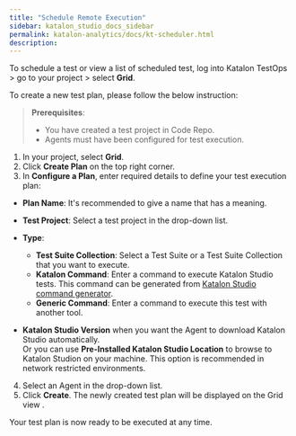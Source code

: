 ```yaml
---
title: "Schedule Remote Execution"
sidebar: katalon_studio_docs_sidebar
permalink: katalon-analytics/docs/kt-scheduler.html 
description: 
---
```


To schedule a test or view a list of scheduled test, log into Katalon TestOps > go to your project > select **Grid**.

To create a new test plan, please follow the below instruction:

> **Prerequisites**:
>
> * You have created a test project in Code Repo.
> * Agents must have been configured for test execution.

1. In your project, select **Grid**.
2. Click **Create Plan** on the top right corner.
3. In **Configure a Plan**, enter required details to define your test execution plan:

  * **Plan Name**: It's recommended to give a name that has a meaning.
  * **Test Project**: Select a test project in the drop-down list.
  * **Type**:
    * **Test Suite Collection**: Select a Test Suite or a Test Suite Collection that you want to execute.
    * **Katalon Command**: Enter a command to execute Katalon Studio tests. This command can be generated from [Katalon Studio command generator](https://docs.katalon.com/katalon-studio/docs/console-mode-execution.html#katalon-command-line-options).
    * **Generic Command**: Enter a command to execute this test with another tool.

  * **Katalon Studio Version** when you want the Agent to download Katalon Studio automatically.\
  Or you can use **Pre-Installed Katalon Studio Location** to browse to Katalon Studion on your machine. This option is recommended in network restricted environments.

4. Select an Agent in the drop-down list.
5. Click **Create**. The newly created test plan will be displayed on the Grid view .

Your test plan is now ready to be executed at any time.
